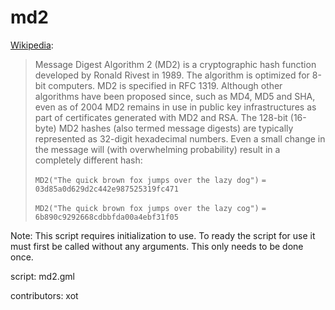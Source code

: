 md2
===

[Wikipedia]:

> Message Digest Algorithm 2 (MD2) is a cryptographic hash function 
> developed by Ronald Rivest in 1989. The algorithm is optimized for 
> 8-bit computers. MD2 is specified in RFC 1319. Although other algorithms 
> have been proposed since, such as MD4, MD5 and SHA, even as of 2004 MD2 
> remains in use in public key infrastructures as part of certificates 
> generated with MD2 and RSA. The 128-bit (16-byte) MD2 hashes (also termed 
> message digests) are typically represented as 32-digit hexadecimal numbers.
> Even a small change in the message will (with overwhelming probability) 
> result in a completely different hash:
>
> `MD2("The quick brown fox jumps over the lazy dog")`
> `= 03d85a0d629d2c442e987525319fc471`
>  
> `MD2("The quick brown fox jumps over the lazy cog")`
> `= 6b890c9292668cdbbfda00a4ebf31f05`

[Wikipedia]: http://en.wikipedia.org/wiki/MD2_(cryptography)

Note: This script requires initialization to use. To ready the script
for use it must first be called without any arguments. This only needs
to be done once.

script: md2.gml

contributors: xot
